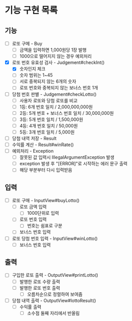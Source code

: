 # 기능 구현 목록

## 기능
- [ ] 로또 구메 - Buy
  - [ ] 금액을 입력하면 1,000원당 1장 발행
  - [ ] 1000으로 떨어지지 않는 경우 예외처리
- [x] 로또 번호 유효성 검사 - Judgement#checkInt()
  - [x] 숫자인지 체크
  - [ ] 숫자 범위는 1~45
  - [ ] 서로 중복되지 않는 6개의 숫자
  - [ ] 로또 번호와 중복되지 않는 보너스 번호 1개
- [ ] 당첨 번호 판별 - Judgement#checkLotto()
  - [ ] 사용자 로또와 당첨 로또를 비교
  - [ ] 1등: 6개 번호 일치 / 2,000,000,000원 
  - [ ] 2등: 5개 번호 + 보너스 번호 일치 / 30,000,000원 
  - [ ] 3등: 5개 번호 일치 / 1,500,000원 
  - [ ] 4등: 4개 번호 일치 / 50,000원 
  - [ ] 5등: 3개 번호 일치 / 5,000원
- [ ] 당첨 내역 저장 - Result
- [ ] 수익률 계산 - Result#winRate()
-[ ] 예외처리 - Exception
  - [ ] 잘못된 값 입력시 IllegalArgumentException 발생
  - [ ] exception 발생 후 "[ERROR]"로 시작하는 에러 문구 출력
  - [ ] 해당 부분부터 다시 입력받음

## 입력
- [ ] 로또 구매 - InputView#buyLotto()
  - [ ] 로또 금액 입력
    - [ ] 1000단위로 입력
  - [ ] 로또 번호 입력
    - [ ] 번호는 쉼표로 구분
  - [ ] 보너스 번호 입력
- [ ] 로또 당첨 번호 입력 - InputView#winLotto()
  - [ ] 보너스 번호 입력

## 출력
- [ ] 구입한 로또 출력 - OutputView#printLotto()
  - [ ] 발행한 로또 수량 출력
  - [ ] 발행한 로또 번호 출력
    - [ ] 오름차순으로 정렬하여 보여줌
- [ ] 당첨 내역 출력 - OutputView#lottoResult()
  - [ ] 수익률 출력
      - [ ] 소수점 둘째 자리에서 반올림